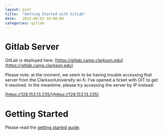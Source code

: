 ```yaml
---
layout: post
title:  "Getting Started with GitLab"
date:   2015-09-03 14:00:00
categories: gitlab
---
```

# Gitlab Server

GitLab is deployed here:
  [https://gitlab.camp.clarkson.edu](https://gitlab.camp.clarkson.edu)

Please note: at the moment, we seem to be having trouble accessing that server from the ClarksonUniversity wi-fi. I've opened a ticket with OIT to get it resolved. In the meantime, please try accessing the server by IP instead:

  [https://128.153.13.235/](https://128.153.13.235)

# Getting Started

Please read the [getting started guide](/documents/GettingStartedwithGitLab.pdf).
